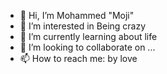 - 👋 Hi, I’m Mohammed "Moji"
- 👀 I’m interested in Being crazy 
- 🌱 I’m currently learning about life
- 💞️ I’m looking to collaborate on ...
- 📫 How to reach me: by love

<!---
779888815ohmll/779888815ohmll is a ✨ special ✨ repository because its `README.md` (this file) appears on your GitHub profile.
You can click the Preview link to take a look at your changes.
--->
